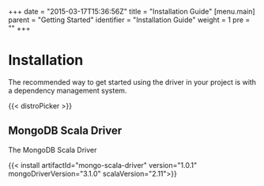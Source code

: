 +++
date = "2015-03-17T15:36:56Z"
title = "Installation Guide"
[menu.main]
  parent = "Getting Started"
  identifier = "Installation Guide"
  weight = 1
  pre = "<i class='fa'></i>"
+++

# Installation

The recommended way to get started using the driver in your project is with a dependency management system.

{{< distroPicker >}}

## MongoDB Scala Driver
The MongoDB Scala Driver

{{< install artifactId="mongo-scala-driver" version="1.0.1" mongoDriverVersion="3.1.0" scalaVersion="2.11">}}
